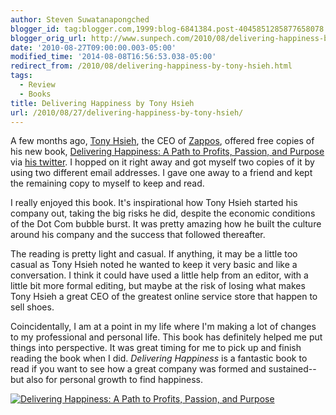 ```yaml
---
author: Steven Suwatanapongched
blogger_id: tag:blogger.com,1999:blog-6841384.post-4045851285877658078
blogger_orig_url: http://www.sunpech.com/2010/08/delivering-happiness-by-tony-hsieh.html
date: '2010-08-27T09:00:00.003-05:00'
modified_time: '2014-08-08T16:56:53.038-05:00'
redirect_from: /2010/08/delivering-happiness-by-tony-hsieh.html
tags:
  - Review
  - Books
title: Delivering Happiness by Tony Hsieh
url: /2010/08/27/delivering-happiness-by-tony-hsieh/
---
```



A few months ago, <a href="http://en.wikipedia.org/wiki/Tony_Hsieh">Tony Hsieh</a>, the CEO of <a href="http://www.zappos.com/">Zappos</a>, offered free copies of his new book, <a href="http://www.amazon.com/Delivering-Happiness-Profits-Passion-Purpose/dp/0446563048?ie=UTF8&amp;tag=sunpech-20&amp;link_code=btl&amp;camp=213689&amp;creative=392969" target="_blank" rel="noopener noreferrer">Delivering Happiness: A Path to Profits, Passion, and Purpose</a><img    border="0" height="1" src="http://www.assoc-amazon.com/e/ir?t=sunpech-20&amp;l=btl&amp;camp=213689&amp;creative=392969&amp;o=1&amp;a=0446563048" style="border: none !important; margin: 0px !important; padding: 0px !important;" width="1" /> via <a href="http://twitter.com/ZAPPOS">his twitter</a>.  I hopped on it right away and got myself two copies of it by using two different email addresses.  I gave one away to a friend and kept the remaining copy to myself to keep and read.

I really enjoyed this book.  It's inspirational how Tony Hsieh started his company out, taking the big risks he did, despite the economic conditions of the Dot Com bubble burst.  It was pretty amazing how he built the culture around his company and the success that followed thereafter.

The reading is pretty light and casual.  If anything, it may be a little too casual as Tony Hsieh noted he wanted to keep it very basic and like a conversation.  I think it could have used a little help from an editor, with a little bit more formal editing, but maybe at the risk of losing what makes Tony Hsieh a great CEO of the greatest online service store that happen to sell shoes.

Coincidentally, I am at a point in my life where I'm making a lot of changes to my professional and personal life.  This book has definitely helped me put things into perspective.  It was great timing for me to pick up and finish reading the book when I did.  <i>Delivering Happiness</i> is a fantastic book to read if you want to see how a great company was formed and sustained-- but also for personal growth to find happiness.

<a href="http://www.amazon.com/Delivering-Happiness-Profits-Passion-Purpose/dp/0446563048?ie=UTF8&amp;tag=sunpech-20&amp;link_code=bil&amp;camp=213689&amp;creative=392969"  target="_blank" rel="noopener noreferrer"><img   alt="Delivering Happiness: A Path to Profits, Passion, and Purpose" src="http://ws-na.amazon-adsystem.com/widgets/q?MarketPlace=US&amp;ServiceVersion=20070822&amp;ID=AsinImage&amp;WS=1&amp;Format=_SL160_&amp;ASIN=0446563048&amp;tag=sunpech-20" /></a>